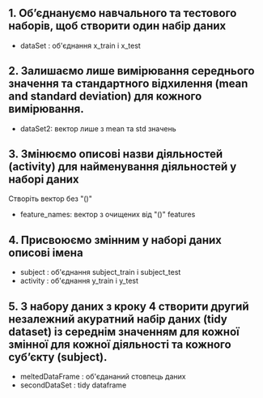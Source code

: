 ## 1. Об’єднануємо навчального та тестового наборів, щоб створити один набір даних
* dataSet : об'єднання x_train і x_test

## 2. Залишаємо лише вимірювання середнього значення та стандартного відхилення (mean and standard deviation) для кожного вимірювання.
* dataSet2: вектор лише з mean та std значень

## 3. Змінюємо описові назви діяльностей (activity) для найменування діяльностей у наборі даних
Створіть вектор без "()"
* feature_names: вектор з очищених від "()" features

## 4. Присвоюємо змінним у наборі даних описові імена
* subject : об'єднання subject_train і subject_test
* activity : об'єднання y_train і y_test

## 5. З набору даних з кроку 4 створити другий незалежний акуратний набір даних (tidy dataset) із середнім значенням для кожної змінної для кожної діяльності та кожного суб’єкту (subject).
* meltedDataFrame : об'єдананий стовпець даних
* secondDataSet : tidy dataframe
